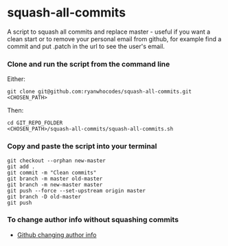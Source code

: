 # squash-all-commits
A script to squash all commits and replace master - useful if you want a clean start or to remove your personal email from github, for example find a commit and put .patch in the url to see the user's email.  

### Clone and run the script from the command line

Either:
```
git clone git@github.com:ryanwhocodes/squash-all-commits.git <CHOSEN_PATH>
```
Then:
```
cd GIT_REPO_FOLDER
<CHOSEN_PATH>/squash-all-commits/squash-all-commits.sh
```

### Copy and paste the script into your terminal

```
git checkout --orphan new-master
git add .
git commit -m "Clean commits"
git branch -m master old-master
git branch -m new-master master
git push --force --set-upstream origin master
git branch -D old-master
git push
```

### To change author info without squashing commits
- [Github changing author info](https://help.github.com/articles/changing-author-info/)
